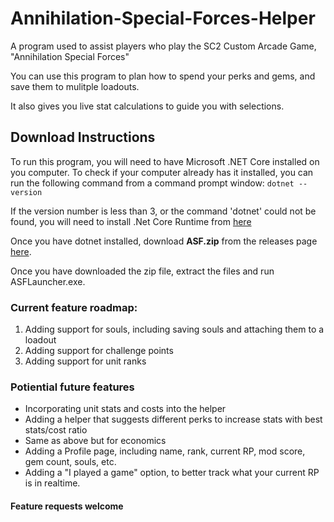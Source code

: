 # Annihilation-Special-Forces-Helper
A program used to assist players who play the SC2 Custom Arcade Game, "Annihilation Special Forces"

You can use this program to plan how to spend your perks and gems, and save them to mulitple loadouts.

It also gives you live stat calculations to guide you with selections.

## Download Instructions
To run this program, you will need to have Microsoft .NET Core installed on you computer. To check if your computer already has it installed, you can run the following command from a command prompt window:
`dotnet --version`

If the version number is less than 3, or the command 'dotnet' could not be found, you will need to install .Net Core Runtime from [here](https://dotnet.microsoft.com/download/dotnet-core/current/runtime)

Once you have dotnet installed, download <b>ASF.zip</b> from the releases page [here](https://github.com/vbergaaa/Annihilation-Special-Forces-Helper/releases/tag/0.1).

Once you have downloaded the zip file, extract the files and run ASFLauncher.exe.

### Current feature roadmap:
1. Adding support for souls, including saving souls and attaching them to a loadout
2. Adding support for challenge points
3. Adding support for unit ranks

### Potiential future features
- Incorporating unit stats and costs into the helper
- Adding a helper that suggests different perks to increase stats with best stats/cost ratio
- Same as above but for economics
- Adding a Profile page, including name, rank, current RP, mod score, gem count, souls, etc.
- Adding a "I played a game" option, to better track what your current RP is in realtime.
#### Feature requests welcome
